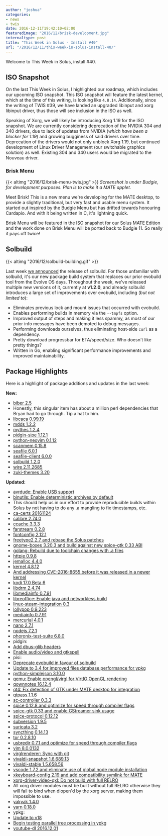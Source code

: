 ```yaml
---
author: "joshua"
categories:
- news
- twis
date: 2016-12-11T19:42:10+02:00
featuredimage: "2016/12/brisk-development.jpg"
internaltype: post
title: "This Week in Solus - Install #40"
url: "/2016/12/11/this-week-in-solus-install-40/"
---
```


Welcome to This Week in Solus, install #40.

## ISO Snapshot

On the last This Week in Solus, I highlighted our roadmap, which includes our upcoming ISO snapshot. This ISO snapshot will feature the latest kernel, which at the time of this writing, is looking like `4.8.14`. Additionally, since the writing of TWIS #39, 
we have landed an upgraded libinput and xorg libinput driver, thus those will see inclusion in the ISO as well.

Speaking of Xorg, we will likely be introducing Xorg 1.19 for the ISO snapshot. We are currently considering deprecation of the NVIDIA 304 and 340 drivers, due to lack of updates from NVIDIA (*which have been a blocker for 1.19*) and growing bugginess of 
said drivers over time. Deprecation of the drivers would not only unblock Xorg 1.19, but continued development of Linux Driver Management (our switchable graphics solution) as well. Existing 304 and 340 users would be migrated to the Nouveau driver.

### Brisk Menu

{{< altimg "2016/12/brisk-menu-twis.jpg" >}}
*Screenshot is under Budgie, for development purposes. Plan is to make it a MATE applet.*

Meet Brisk! This is a new menu we're developing for the MATE desktop, to provide a slightly traditional, but very fast and usable menu system. It started out inspired by the Budgie Menu but has drifted towards honouring Cardapio. And with it being written in C, 
it's lightning quick.

Brisk Menu will be featured in the ISO snapshot for our Solus MATE Edition and the work done on Brisk Menu will be ported back to Budgie 11. So really it pays off twice!

## Solbuild

{{< altimg "2016/12/solbuild-building.gif" >}}

Last week [we announced](https://plus.google.com/+Solus-Project/posts/8zKuytw1p1h) the release of solbuild. For those unfamiliar with solbuild, it's our new package build system that replaces our prior evobuild tool from the 
Evolve OS days. Throughout the week, we've released multiple new versions of it, currently at **v1.2.0**, and already solbuild introduces a large set of improvements over evobuild, including (*but not limited to*):

- Eliminates previous lock and mount issues that occurred with evobuild.
- Enables performing builds in memory via the `--tmpfs` option.
- Improved output of steps and making it less spammy, as most of our prior info messages have been demoted to debug messages.
- Performing downloads ourselves, thus eliminating host-side `curl` as a dependency.
- Pretty download progressbar for ETA/speed/size. Who doesn't like pretty things? 
- Written in Go, enabling significant performance improvements and improved maintainability.

## Package Highlights

Here is a highlight of package additions and updates in the last week:

**New:**

- [biber 2.5](https://git.solus-project.com/packages/biber/commit/?id=8a8917f9ea04bb62ac071a747e39e7367ea147fd)
 - Honestly, this singular item has about a million perl dependencies that Bryan had to go through. Tip a hat to him.
- [libcaca 0.99.19](https://git.solus-project.com/packages/libcaca/commit/?id=8cfec3a6ae3526593c3066419585c13a3392a915)
- [mdds 1.2.2](https://git.solus-project.com/packages/mdds/commit/?id=f4a782cad2a559a2f5d90c9d895716c28ea77454)
- [mythes 1.2.4](https://git.solus-project.com/packages/mythes/commit/?id=08e8ee3139bbc47db13860e765e4f0bdf144f2e7)
- [pidgin-sipe 1.12.1](https://git.solus-project.com/packages/pidgin-sipe/commit/?id=3baef01b1bef46d11a83ba25f73eee06ef3da841)
- [python-neovim 0.1.12](https://git.solus-project.com/packages/python-neovim/commit/?id=e480b06fe5389bcec3f1050308946681ac62d619)
- [scanmem 0.15.8](https://git.solus-project.com/packages/scanmem/commit/?id=d7e388a64bd01f03235a605d18ad27d1e4cc1d1d)
- [seafile 6.0.1](https://git.solus-project.com/packages/seafile/commit/?id=3433cf83d115e3489fa4358f190443c89fed9093)
- [seafile-client 6.0.0](https://git.solus-project.com/packages/seafile-client/commit/?id=5d4e7fdbaa2939c478cf7ecdc3550115981eecdf)
- [solbuild 1.2.0](https://git.solus-project.com/packages/solbuild/commit/?id=03ec3b3409f314e4a4fed1e10c0d84a69c6c2610)
- [wire 2.11.2685](https://git.solus-project.com/packages/wire/commit/?id=d6ef0379f374b58afdfdae11dd1106a0fdf6ba8c)
- [zuki-themes 3.20](https://git.solus-project.com/packages/zuki-themes/commit/?id=f72c462e2109fa024424b25c15c320a656a66427)

**Updated:**

- [avrdude: Enable USB support](https://git.solus-project.com/packages/avrdude/commit/?id=233f3692411341ddf0b015a3202a3fc3f740e646)
- [binutils: Enable deterministic archives by default](https://git.solus-project.com/packages/binutils/commit/?id=ee75f143e77ab4d8cd13ea9fe3698dbe1c3f8578)
 - This should help us in our effort to provide reproducible builds within Solus by not having to do any .a mangling to fix timestamps, etc.
- [ca-certs 20161124](https://git.solus-project.com/packages/ca-certs/commit/?id=ffeab9c97c3bee1e33b4972906de73c268acc01f)
- [calibre 2.74.0](https://git.solus-project.com/packages/calibre/commit/?id=19a028902ed596b4d57554f4334364b798af879f)
- [ccache 3.3.3](https://git.solus-project.com/packages/ccache/commit/?id=e795d7aff85f6a9729e3b03f5eba7bb0701b9ba7)
- [farstream 0.2.8](https://git.solus-project.com/packages/farstream/commit/?id=f1ef5c62edc59003b9f9ea846d403ed1784c8c6f)
- [fontconfig 2.12.1](https://git.solus-project.com/packages/fontconfig/commit/?id=f8b4c6f5fe1f48c2ec397707f65cfc37c606225c)
- [freetype2 2.7 and rebase the Solus patches](https://git.solus-project.com/packages/freetype2/commit/?id=9c50f1963236e1ede07afea4e384a8546ffcb26b)
- [gnome-boxes 3.20.3 and build against new spice-gtk 0.33 ABI](https://git.solus-project.com/packages/gnome-boxes/commit/?id=ac014477a54ebe0aa2501c368698e6ddf5d3e8c0)
- [golang: Rebuild due to toolchain changes with .a files](https://git.solus-project.com/packages/golang/commit/?id=2b8510626fe3be0bb2cd77178235abde1087c948)
- [httpie 0.9.8](https://git.solus-project.com/packages/httpie/commit/?id=df504b4622b21e3b553e65d39ce57075c5c4da08)
- [jemalloc 4.4.0](https://git.solus-project.com/packages/jemalloc/commit/?id=feea644238241acb199f86d3128dc67005a47261)
- [kernel 4.8.12](https://git.solus-project.com/packages/kernel/commit/?id=428267d3f72b1e7342cad37c72e17988689f8843)
 - [And addressing CVE-2016-8655 before it was released in a newer kernel](https://git.solus-project.com/packages/kernel/commit/?id=65080112af6e4b75172f846524e26377405e5932)
- [kodi 17.0 Beta 6](https://git.solus-project.com/packages/kodi/commit/?id=27cb691c708546b0cd32e418ce869f6320e85e9f)
- [libdrm 2.4.74](https://git.solus-project.com/packages/libdrm/commit/?id=1ad592cf5ab154534ac9b7f101545fecd027f48a)
- [libmediainfo 0.7.91](https://git.solus-project.com/packages/libmediainfo/commit/?id=1dac766b94c65847650e531225f2e37585d6d230)
- [libreoffice: Enable java and networkless build](https://git.solus-project.com/packages/libreoffice/commit/?id=ded5fa7014bc6347632152b7f0a8a16b654749e3)
- [linux-steam-integration 0.3](https://git.solus-project.com/packages/linux-steam-integration/commit/?id=bf7029ff609f22cab5a1a5b0182adf38c88a3e11)
- [lollypop 0.9.223](https://git.solus-project.com/packages/lollypop/commit/?id=1959f238b61a61c83ae9bba8070b86e78f952761)
- [mediainfo 0.7.91](https://git.solus-project.com/packages/mediainfo/commit/?id=231c6a406b26ec65a3ce2b13ed3554dec294439d)
- [mercurial 4.0.1](https://git.solus-project.com/packages/mercurial/commit/?id=d84672e72b78b1574e1c46f2975f3cb8a224e3a0)
- [nano 2.7.1](https://git.solus-project.com/packages/nano/commit/?id=9892632bd7f931e3b673cec5fa322eb03b4e0745)
- [nodejs 7.2.1](https://git.solus-project.com/packages/nodejs/commit/?id=0f0adddac2d8a22cf072303559ac67fe83491761)
- [phoronix-test-suite 6.8.0](https://git.solus-project.com/packages/phoronix-test-suite/commit/?id=18fe12bef89b3b477b085651c6c175e82d2c46be)
- pidgin:
 - [Add dbus-glib headers](https://git.solus-project.com/packages/pidgin/commit/?id=052359319e9cd962a10d126e4dec241a455873ab)
 - [Enable audio/video and gtkspell](https://git.solus-project.com/packages/pidgin/commit/?id=0aab28e8f4ccd6239d6ff95b5d5c44ccd7095223)
- pisi:
 - [Deprecate evobuild in favour of solbuild](https://git.solus-project.com/packages/pisi/commit/?id=48d30f0a3a877a5ae150e0a7f77e0f070ebe9d8a)
 - [Update to 3.4 for improved files database performance for ypkg](https://git.solus-project.com/packages/pisi/commit/?id=b1e52a01754518897f48f8e111ab7ccabe979a05)
- [python-simplejson 3.10.0](https://git.solus-project.com/packages/python-simplejson/commit/?id=25a0e27674830a0d58d4cc9fb85ef54bb54aea5c)
- [qemu: Enable opengl/virgl for VirtIO OpenGL rendering](https://git.solus-project.com/packages/qemu/commit/?id=1c7d4c0d224bdd92da3888cef3836b6ae89b2a48)
- [qownnotes 16.12.4](https://git.solus-project.com/packages/qownnotes/commit/?id=dcada6ca1d6e44c91f32f754a3406b978584c1e3)
- [qt4: Fix detection of GTK under MATE desktop for integration](https://git.solus-project.com/packages/qt4/commit/?id=b3760706004711c20025868d459357c2f5690aaf)
- [qtpass 1.1.6](https://git.solus-project.com/packages/qtpass/commit/?id=9a09867e382e8d83ccdfc898611057c513a037a5)
- [sc-controller 0.3.3](https://git.solus-project.com/packages/sc-controller/commit/?id=5e4a365a6e9989813e21d5636cbaf9abbd1301e5)
- [spice 0.12.8 and optimize for speed through compiler flags](https://git.solus-project.com/packages/spice/commit/?id=a84f2b23891909a4bc1fd330faf95fee60eee0b8)
- [spice-gtk 0.33 and enable GStreamer sink usage](https://git.solus-project.com/packages/spice-gtk/commit/?id=20a20f6c8909f9423e82e7b393bd63a3ad6d8b0e)
- [spice-protocol 0.12.12](https://git.solus-project.com/packages/spice-protocol/commit/?id=60bc44b516c4172f32859a364fb9444339614c85)
- [subversion 1.9.5](https://git.solus-project.com/packages/subversion/commit/?id=dd959df525b7ab2a5bfa7d83f76ca098cfeb20c3)
- [suricata 3.2](https://git.solus-project.com/packages/suricata/commit/?id=7d5d85f850f916ea770a860cd1067c394aff8cce)
- [syncthing 0.14.13](https://git.solus-project.com/packages/syncthing/commit/?id=d394226235c58c50adfbb336393cad977f0ccbb2)
- [tor 0.2.8.10](https://git.solus-project.com/packages/tor/commit/?id=d8998437611432cc747b5900b77c7d229762b523)
- [usbredir 0.7.1 and optimize for speed through compiler flags](https://git.solus-project.com/packages/usbredir/commit/?id=5a31c51a06058edb74674f4d1fbe575ad3f5ab7f)
- [vim 8.0.0132](https://git.solus-project.com/packages/vim/commit/?id=9cfd30302483e43460cfab87037efce7c7a6c06d)
- [virglrenderer: Sync with git](https://git.solus-project.com/packages/virglrenderer/commit/?id=18f21efcc8578a44bc51626c870612f261f3fc2b)
- [vivaldi-snapshot 1.6.689.13](https://git.solus-project.com/packages/vivaldi-snapshot/commit/?id=b19f3f252c6b2d7400b7a72b06d9a2cd3ab84c97)
- [vivaldi-stable 1.5.658.56](https://git.solus-project.com/packages/vivaldi-stable/commit/?id=4bfd18537aa59eeb114804ddadc7b475a50fa6de)
- [vscode 1.7.2 and eliminate use of global node module installation](https://git.solus-project.com/packages/vscode/commit/?id=96212173d37352146bb75c3d4528e7a77729dfad)
- [xkeyboard-config 2.19 and add compatibility symlink for MATE](https://git.solus-project.com/packages/xkeyboard-config/commit/?id=5ae9ea62ff8be7f95f3e7813ce6043e766e9f8bd)
- [xorg-driver-video-qxl: Do not build with full RELRO](https://git.solus-project.com/packages/xorg-driver-video-qxl/commit/?id=abb781d4a81e88181bbc79ed41fa891c9e5c5270)
 - All xorg driver modules must be built without full RELRO otherwise they will fail to bind when dlopen'd by the xorg server, making them impossible to use.
- [yakyak 1.4.0](https://git.solus-project.com/packages/yakyak/commit/?id=bf04354781b436039dd538cfbfcc1f22ee385894)
- [yarn 0.18.0](https://git.solus-project.com/packages/yarn/commit/?id=6f80ee65f825af54f70b82814891eefd0a2f16d5)
- ypkg:
 - [Update to v18](https://git.solus-project.com/packages/ypkg/commit/?id=b6b97a60c2d102e89db920028307c81fb6cb4c59)
 - [Begin testing parallel tree processing in ypkg](https://git.solus-project.com/packages/ypkg/commit/?id=1d87df2fc3c84bdc30b22a8bae0069a8c3b9149c)
- [youtube-dl 2016.12.01](https://git.solus-project.com/packages/youtube-dl/commit/?id=f860f6a029585a618f609f92c476875ac08e819b)